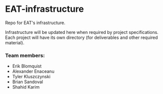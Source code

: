 # EAT-infrastructure
Repo for EAT's infrastructure.

Infrastructure will be updated here when required by project specifications. Each project will have its own directory (for deliverables and other required material).

### Team members:
* Erik Blomquist
* Alexander Enaceanu
* Tyler Kluszczynski
* Brian Sandoval
* Shahid Karim
